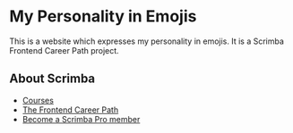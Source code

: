 # My Personality in Emojis

This is a website which expresses my personality in emojis. It is a Scrimba Frontend Career Path project.

## About Scrimba

- [Courses](https://scrimba.com/allcourses)
- [The Frontend Career Path](https://scrimba.com/learn/frontend)
- [Become a Scrimba Pro member](https://scrimba.com/pricing)
